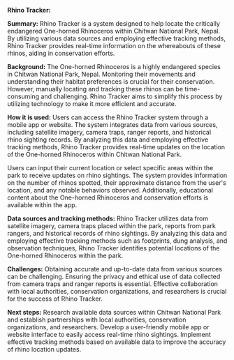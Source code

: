 **Rhino Tracker:**


**Summary:** 
Rhino Tracker is a system designed to help locate the critically endangered One-horned Rhinoceros within Chitwan National Park, Nepal. By utilizing various data sources and employing effective tracking methods, Rhino Tracker provides real-time information on the whereabouts of these rhinos, aiding in conservation efforts.

**Background:** 
The One-horned Rhinoceros is a highly endangered species in Chitwan National Park, Nepal. Monitoring their movements and understanding their habitat preferences is crucial for their conservation. However, manually locating and tracking these rhinos can be time-consuming and challenging. Rhino Tracker aims to simplify this process by utilizing technology to make it more efficient and accurate.

**How it is used:** 
Users can access the Rhino Tracker system through a mobile app or website. The system integrates data from various sources, including satellite imagery, camera traps, ranger reports, and historical rhino sighting records. By analyzing this data and employing effective tracking methods, Rhino Tracker provides real-time updates on the location of the One-horned Rhinoceros within Chitwan National Park.

Users can input their current location or select specific areas within the park to receive updates on rhino sightings. The system provides information on the number of rhinos spotted, their approximate distance from the user's location, and any notable behaviors observed. Additionally, educational content about the One-horned Rhinoceros and conservation efforts is available within the app.

**Data sources and tracking methods:** 
Rhino Tracker utilizes data from satellite imagery, camera traps placed within the park, reports from park rangers, and historical records of rhino sightings. By analyzing this data and employing effective tracking methods such as footprints, dung analysis, and observation techniques, Rhino Tracker identifies potential locations of the One-horned Rhinoceros within the park.

**Challenges:** 
Obtaining accurate and up-to-date data from various sources can be challenging. Ensuring the privacy and ethical use of data collected from camera traps and ranger reports is essential. Effective collaboration with local authorities, conservation organizations, and researchers is crucial for the success of Rhino Tracker.

**Next steps:**
Research available data sources within Chitwan National Park and establish partnerships with local authorities, conservation organizations, and researchers. Develop a user-friendly mobile app or website interface to easily access real-time rhino sightings. Implement effective tracking methods based on available data to improve the accuracy of rhino location updates.

